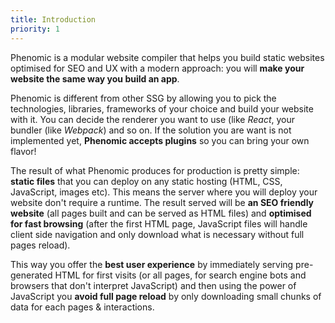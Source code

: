 ```yaml
---
title: Introduction
priority: 1
---
```


Phenomic is a modular website compiler that helps you build static websites
optimised for SEO and UX with a modern approach: you will **make your website
the same way you build an app**.

Phenomic is different from other SSG by allowing you to pick the technologies,
libraries, frameworks of your choice and build your website with it. You can
decide the renderer you want to use (like _React_, your bundler (like _Webpack_)
and so on. If the solution you are want is not implemented yet, **Phenomic
accepts plugins** so you can bring your own flavor!

The result of what Phenomic produces for production is pretty simple: **static
files** that you can deploy on any static hosting (HTML, CSS, JavaScript, images
etc). This means the server where you will deploy your website don't require a
runtime. The result served will be **an SEO friendly website** (all pages built
and can be served as HTML files) and **optimised for fast browsing** (after the
first HTML page, JavaScript files will handle client side navigation and only
download what is necessary without full pages reload).

This way you offer the **best user experience** by immediately serving
pre-generated HTML for first visits (or all pages, for search engine bots and
browsers that don't interpret JavaScript) and then using the power of JavaScript
you **avoid full page reload** by only downloading small chunks of data for each
pages & interactions.
